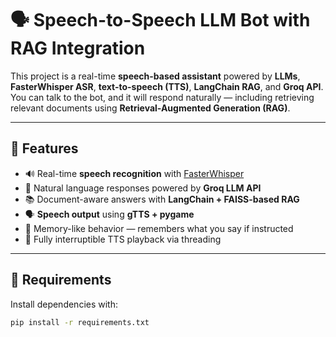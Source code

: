 # 🗣️ Speech-to-Speech LLM Bot with RAG Integration

This project is a real-time **speech-based assistant** powered by **LLMs**, **FasterWhisper ASR**, **text-to-speech (TTS)**, **LangChain RAG**, and **Groq API**. You can talk to the bot, and it will respond naturally — including retrieving relevant documents using **Retrieval-Augmented Generation (RAG)**.

---

## 🚀 Features

- 🔊 Real-time **speech recognition** with [FasterWhisper](https://github.com/guillaumekln/faster-whisper)
- 🤖 Natural language responses powered by **Groq LLM API**
- 📚 Document-aware answers with **LangChain + FAISS-based RAG**
- 🗣️ **Speech output** using **gTTS + pygame**
- 🧠 Memory-like behavior — remembers what you say if instructed
- 🧵 Fully interruptible TTS playback via threading

---

## 🧾 Requirements

Install dependencies with:

```bash
pip install -r requirements.txt
```


